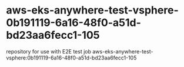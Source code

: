 # aws-eks-anywhere-test-vsphere-0b191119-6a16-48f0-a51d-bd23aa6fecc1-105
repository for use with E2E test job aws-eks-anywhere-test-vsphere:0b191119-6a16-48f0-a51d-bd23aa6fecc1-105
